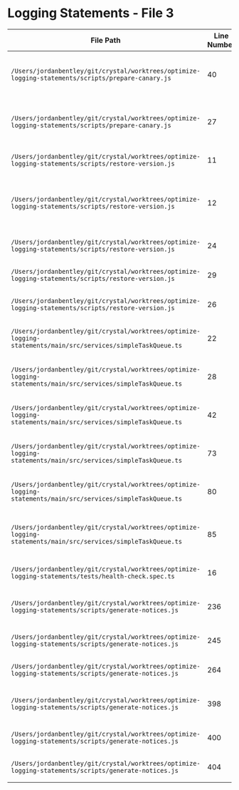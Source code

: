 # Logging Statements - File 3

| File Path | Line Number | Log Statement | Removed | Explanation |
|-----------|-------------|---------------|---------|-------------|
| `/Users/jordanbentley/git/crystal/worktrees/optimize-logging-statements/scripts/prepare-canary.js` | 40 | `console.log(\`Updated version to canary build: \${canaryVersion}\`);` | No | User-facing important information about build output |
| `/Users/jordanbentley/git/crystal/worktrees/optimize-logging-statements/scripts/prepare-canary.js` | 27 | `console.warn('Could not get git commit information:', err.message);` | No | Error handling, essential for build process debugging |
| `/Users/jordanbentley/git/crystal/worktrees/optimize-logging-statements/scripts/restore-version.js` | 11 | `console.log('Skipping package.json restoration in CI environment');` | No | Important operational information |
| `/Users/jordanbentley/git/crystal/worktrees/optimize-logging-statements/scripts/restore-version.js` | 12 | `console.log('CI:', process.env.CI, 'GITHUB_ACTIONS:', process.env.GITHUB_ACTIONS);` | Yes | Development-only debug log with temporary diagnostic info |
| `/Users/jordanbentley/git/crystal/worktrees/optimize-logging-statements/scripts/restore-version.js` | 24 | `console.log('Restored original package.json version');` | No | User-facing important information |
| `/Users/jordanbentley/git/crystal/worktrees/optimize-logging-statements/scripts/restore-version.js` | 29 | `console.log('Continuing despite restore failure in CI');` | No | Important operational information |
| `/Users/jordanbentley/git/crystal/worktrees/optimize-logging-statements/scripts/restore-version.js` | 26 | `console.error('Failed to restore package.json:', err.message);` | No | Error handling for critical failures |
| `/Users/jordanbentley/git/crystal/worktrees/optimize-logging-statements/main/src/services/simpleTaskQueue.ts` | 22 | `console.log(\`[SimpleQueue] Created queue: \${name} with concurrency: \${concurrency}\`);` | Yes | Development debug log, overly verbose |
| `/Users/jordanbentley/git/crystal/worktrees/optimize-logging-statements/main/src/services/simpleTaskQueue.ts` | 28 | `console.log(\`[SimpleQueue] Processor registered\`);` | Yes | Development debug log, overly verbose |
| `/Users/jordanbentley/git/crystal/worktrees/optimize-logging-statements/main/src/services/simpleTaskQueue.ts` | 42 | `console.log(\`[SimpleQueue] Job \${job.id} added to queue\`);` | Yes | Development debug log, overly verbose |
| `/Users/jordanbentley/git/crystal/worktrees/optimize-logging-statements/main/src/services/simpleTaskQueue.ts` | 73 | `console.log(\`[SimpleQueue] Processing job \${job.id} (active jobs: \${this.activeJobs}/\${this.concurrency})\`);` | Yes | Development debug log, overly verbose |
| `/Users/jordanbentley/git/crystal/worktrees/optimize-logging-statements/main/src/services/simpleTaskQueue.ts` | 80 | `console.log(\`[SimpleQueue] Job \${job.id} completed\`);` | Yes | Development debug log, overly verbose |
| `/Users/jordanbentley/git/crystal/worktrees/optimize-logging-statements/main/src/services/simpleTaskQueue.ts` | 85 | `console.error(\`[SimpleQueue] Job \${job.id} failed:\`, error);` | No | Error handling, critical for debugging failures |
| `/Users/jordanbentley/git/crystal/worktrees/optimize-logging-statements/tests/health-check.spec.ts` | 16 | `console.log('App started successfully with title:', title);` | Yes | Test debugging log, temporary |
| `/Users/jordanbentley/git/crystal/worktrees/optimize-logging-statements/scripts/generate-notices.js` | 236 | `console.log(\`Skipping \${packageInfo.name}@\${packageInfo.version} (\${packageInfo.license} - no attribution required)\`);` | Yes | Overly verbose build output |
| `/Users/jordanbentley/git/crystal/worktrees/optimize-logging-statements/scripts/generate-notices.js` | 245 | `console.log(\`Processing \${key} (\${packageInfo.license})\`);` | Yes | Overly verbose build output |
| `/Users/jordanbentley/git/crystal/worktrees/optimize-logging-statements/scripts/generate-notices.js` | 264 | `console.log('Collecting third-party licenses that require attribution...');` | No | User-facing build progress information |
| `/Users/jordanbentley/git/crystal/worktrees/optimize-logging-statements/scripts/generate-notices.js` | 398 | `console.log(\`\\nNOTICES file generated successfully at: \${outputPath}\`);` | No | User-facing important success information |
| `/Users/jordanbentley/git/crystal/worktrees/optimize-logging-statements/scripts/generate-notices.js` | 400 | `console.log(\`Total packages included: \${totalPackages}\`);` | No | User-facing build summary |
| `/Users/jordanbentley/git/crystal/worktrees/optimize-logging-statements/scripts/generate-notices.js` | 404 | `console.log(\`File size: \${(stats.size / 1024).toFixed(2)} KB\`);` | No | User-facing build information |